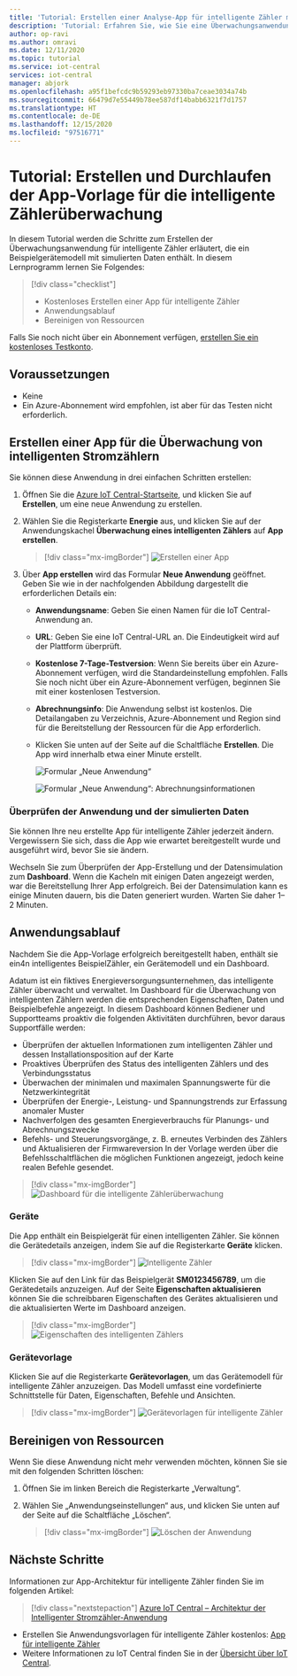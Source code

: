 ```yaml
---
title: 'Tutorial: Erstellen einer Analyse-App für intelligente Zähler mit IoT Central'
description: 'Tutorial: Erfahren Sie, wie Sie eine Überwachungsanwendung für intelligente Zähler mithilfe von Azure IoT Central-Anwendungsvorlagen erstellen.'
author: op-ravi
ms.author: omravi
ms.date: 12/11/2020
ms.topic: tutorial
ms.service: iot-central
services: iot-central
manager: abjork
ms.openlocfilehash: a95f1befcdc9b59293eb97330ba7ceae3034a74b
ms.sourcegitcommit: 66479d7e55449b78ee587df14babb6321f7d1757
ms.translationtype: HT
ms.contentlocale: de-DE
ms.lasthandoff: 12/15/2020
ms.locfileid: "97516771"
---
```

# <a name="tutorial-create-and-walk-through-the-smart-meter-monitoring-app-template"></a>Tutorial: Erstellen und Durchlaufen der App-Vorlage für die intelligente Zählerüberwachung 

In diesem Tutorial werden die Schritte zum Erstellen der Überwachungsanwendung für intelligente Zähler erläutert, die ein Beispielgerätemodell mit simulierten Daten enthält. In diesem Lernprogramm lernen Sie Folgendes:

> [!div class="checklist"]
> * Kostenloses Erstellen einer App für intelligente Zähler
> * Anwendungsablauf
> * Bereinigen von Ressourcen


Falls Sie noch nicht über ein Abonnement verfügen, [erstellen Sie ein kostenloses Testkonto](https://azure.microsoft.com/free).

## <a name="prerequisites"></a>Voraussetzungen
- Keine
- Ein Azure-Abonnement wird empfohlen, ist aber für das Testen nicht erforderlich.

## <a name="create-a-smart-meter-monitoring-app"></a>Erstellen einer App für die Überwachung von intelligenten Stromzählern 

Sie können diese Anwendung in drei einfachen Schritten erstellen:

1. Öffnen Sie die [Azure IoT Central-Startseite](https://apps.azureiotcentral.com), und klicken Sie auf **Erstellen**, um eine neue Anwendung zu erstellen. 
1. Wählen Sie die Registerkarte **Energie** aus, und klicken Sie auf der Anwendungskachel **Überwachung eines intelligenten Zählers** auf **App erstellen**.

    > [!div class="mx-imgBorder"]
    > ![Erstellen einer App](media/tutorial-iot-central-smart-meter/smart-meter-build.png)
    

1. Über **App erstellen** wird das Formular **Neue Anwendung** geöffnet. Geben Sie wie in der nachfolgenden Abbildung dargestellt die erforderlichen Details ein:
    * **Anwendungsname**: Geben Sie einen Namen für die IoT Central-Anwendung an. 
    * **URL**: Geben Sie eine IoT Central-URL an. Die Eindeutigkeit wird auf der Plattform überprüft.
    * **Kostenlose 7-Tage-Testversion**: Wenn Sie bereits über ein Azure-Abonnement verfügen, wird die Standardeinstellung empfohlen. Falls Sie noch nicht über ein Azure-Abonnement verfügen, beginnen Sie mit einer kostenlosen Testversion.
    * **Abrechnungsinfo**: Die Anwendung selbst ist kostenlos. Die Detailangaben zu Verzeichnis, Azure-Abonnement und Region sind für die Bereitstellung der Ressourcen für die App erforderlich.
    * Klicken Sie unten auf der Seite auf die Schaltfläche **Erstellen**. Die App wird innerhalb etwa einer Minute erstellt.

        ![Formular „Neue Anwendung“](media/tutorial-iot-central-smart-meter/smart-meter-create-new-app.png)

        ![Formular „Neue Anwendung“: Abrechnungsinformationen](media/tutorial-iot-central-smart-meter/smart-meter-create-new-app-billinginfo.png)

### <a name="verify-the-application-and-simulated-data"></a>Überprüfen der Anwendung und der simulierten Daten

Sie können Ihre neu erstellte App für intelligente Zähler jederzeit ändern. Vergewissern Sie sich, dass die App wie erwartet bereitgestellt wurde und ausgeführt wird, bevor Sie sie ändern.

Wechseln Sie zum Überprüfen der App-Erstellung und der Datensimulation zum **Dashboard**. Wenn die Kacheln mit einigen Daten angezeigt werden, war die Bereitstellung Ihrer App erfolgreich. Bei der Datensimulation kann es einige Minuten dauern, bis die Daten generiert wurden. Warten Sie daher 1–2 Minuten. 

## <a name="application-walk-through"></a>Anwendungsablauf
Nachdem Sie die App-Vorlage erfolgreich bereitgestellt haben, enthält sie ein4n intelligentes BeispielZähler, ein Gerätemodell und ein Dashboard. 

Adatum ist ein fiktives Energieversorgungsunternehmen, das intelligente Zähler überwacht und verwaltet. Im Dashboard für die Überwachung von intelligenten Zählern werden die entsprechenden Eigenschaften, Daten und Beispielbefehle angezeigt. In diesem Dashboard können Bediener und Supportteams proaktiv die folgenden Aktivitäten durchführen, bevor daraus Supportfälle werden: 
* Überprüfen der aktuellen Informationen zum intelligenten Zähler und dessen Installationsposition auf der Karte
* Proaktives Überprüfen des Status des intelligenten Zählers und des Verbindungsstatus 
* Überwachen der minimalen und maximalen Spannungswerte für die Netzwerkintegrität 
* Überprüfen der Energie-, Leistung- und Spannungstrends zur Erfassung anomaler Muster 
* Nachverfolgen des gesamten Energieverbrauchs für Planungs- und Abrechnungszwecke
* Befehls- und Steuerungsvorgänge, z. B. erneutes Verbinden des Zählers und Aktualisieren der Firmwareversion In der Vorlage werden über die Befehlsschaltflächen die möglichen Funktionen angezeigt, jedoch keine realen Befehle gesendet. 

> [!div class="mx-imgBorder"]
> ![Dashboard für die intelligente Zählerüberwachung](media/tutorial-iot-central-smart-meter/smart-meter-dashboard.png)

### <a name="devices"></a>Geräte
Die App enthält ein Beispielgerät für einen intelligenten Zähler. Sie können die Gerätedetails anzeigen, indem Sie auf die Registerkarte **Geräte** klicken.

> [!div class="mx-imgBorder"]
> ![Intelligente Zähler](media/tutorial-iot-central-smart-meter/smart-meter-devices.png)

Klicken Sie auf den Link für das Beispielgerät **SM0123456789**, um die Gerätedetails anzuzeigen. Auf der Seite **Eigenschaften aktualisieren** können Sie die schreibbaren Eigenschaften des Gerätes aktualisieren und die aktualisierten Werte im Dashboard anzeigen.

> [!div class="mx-imgBorder"]
> ![Eigenschaften des intelligenten Zählers](media/tutorial-iot-central-smart-meter/smart-meter-device-properties.png)

### <a name="device-template"></a>Gerätevorlage
Klicken Sie auf die Registerkarte **Gerätevorlagen**, um das Gerätemodell für intelligente Zähler anzuzeigen. Das Modell umfasst eine vordefinierte Schnittstelle für Daten, Eigenschaften, Befehle und Ansichten.

> [!div class="mx-imgBorder"]
> ![Gerätevorlagen für intelligente Zähler](media/tutorial-iot-central-smart-meter/smart-meter-device-template.png)


## <a name="clean-up-resources"></a>Bereinigen von Ressourcen
Wenn Sie diese Anwendung nicht mehr verwenden möchten, können Sie sie mit den folgenden Schritten löschen:

1. Öffnen Sie im linken Bereich die Registerkarte „Verwaltung“.
1. Wählen Sie „Anwendungseinstellungen“ aus, und klicken Sie unten auf der Seite auf die Schaltfläche „Löschen“. 

    > [!div class="mx-imgBorder"]
    > ![Löschen der Anwendung](media/tutorial-iot-central-smart-meter/smart-meter-delete-app.png)

## <a name="next-steps"></a>Nächste Schritte

Informationen zur App-Architektur für intelligente Zähler finden Sie im folgenden Artikel: 
> [!div class="nextstepaction"]
> [Azure IoT Central – Architektur der Intelligenter Stromzähler-Anwendung](./concept-iot-central-smart-meter-app.md)
* Erstellen Sie Anwendungsvorlagen für intelligente Zähler kostenlos: [App für intelligente Zähler](https://apps.azureiotcentral.com/build/new/smart-meter-monitoring)
* Weitere Informationen zu IoT Central finden Sie in der [Übersicht über IoT Central](../index.yml).
